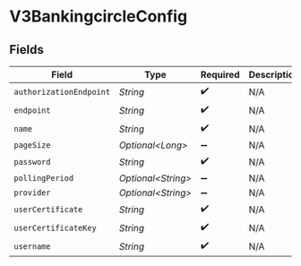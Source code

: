 # V3BankingcircleConfig


## Fields

| Field                   | Type                    | Required                | Description             |
| ----------------------- | ----------------------- | ----------------------- | ----------------------- |
| `authorizationEndpoint` | *String*                | :heavy_check_mark:      | N/A                     |
| `endpoint`              | *String*                | :heavy_check_mark:      | N/A                     |
| `name`                  | *String*                | :heavy_check_mark:      | N/A                     |
| `pageSize`              | *Optional\<Long>*       | :heavy_minus_sign:      | N/A                     |
| `password`              | *String*                | :heavy_check_mark:      | N/A                     |
| `pollingPeriod`         | *Optional\<String>*     | :heavy_minus_sign:      | N/A                     |
| `provider`              | *Optional\<String>*     | :heavy_minus_sign:      | N/A                     |
| `userCertificate`       | *String*                | :heavy_check_mark:      | N/A                     |
| `userCertificateKey`    | *String*                | :heavy_check_mark:      | N/A                     |
| `username`              | *String*                | :heavy_check_mark:      | N/A                     |